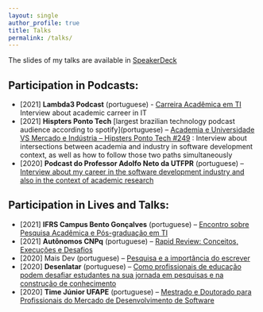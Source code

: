 ```yaml
---
layout: single
author_profile: true
title: Talks
permalink: /talks/
---
```


The slides of my talks are available in <a href="https://speakerdeck.com/brunocartaxo" target="_blank">SpeakerDeck</a>

## Participation in Podcasts:
- \[2021\] **Lambda3 Podcast** (portuguese) - <a href="https://www.lambda3.com.br/2021/12/lambda3-podcast-277-carreira-academica-em-ti/" target="_blank">Carreira Acadêmica em TI</a> Interview about academic carreer in IT
- \[2021\] **Hispters Ponto Tech** \[largest brazilian technology podcast audience according to spotify\](portuguese) – <a href="https://hipsters.tech/academia-e-universidade-vs-mercado-e-industria-hipsters-ponto-tech-249/" target="_blank">Academia e Universidade VS Mercado e Indústria – Hipsters Ponto Tech #249</a> : Interview about intersections between academia and industry in software development context, as well as how to follow those two paths simultaneously
- \[2020\] **Podcast do Professor Adolfo Neto da UTFPR** (portuguese) – <a href="https://anchor.fm/adolfont/episodes/Bruno-Cartaxo-Professor-do-IFPE-ecsmjk" target="_blank">Interview about my career in the software development industry and also in the context of academic research</a>

## Participation in Lives and Talks:
- \[2021\] **IFRS Campus Bento Gonçalves** (portuguese) – <a href="https://ifrs.edu.br/bento/assista-a-gravacao-do-encontro-sobre-pesquisa-academica-e-pos-graduacao-em-ti/" target="_blank">Encontro sobre Pesquisa Acadêmica e Pós-graduação em TI</a>
- \[2021\] **Autônomos CNPq** (portuguese) – <a href="https://www.youtube.com/watch?v=nBuYKwhmX1k" target="_blank">Rapid Review: Conceitos, Execuções e Desafios</a>
- \[2020\] Mais Dev (portuguese) – <a href="https://www.youtube.com/watch?v=DkAfUT4MCqQ" target="_blank">Pesquisa e a importância do escrever</a>
- \[2020\] **Desenlatar** (portuguese) – <a href="https://www.youtube.com/watch?v=WJ-rUP-azTs" target="_blank">Como profissionais de educação podem desafiar estudantes na sua jornada em pesquisas e na construção de conhecimento</a>
- \[2020\] **Time Júnior UFAPE** (portuguese) – <a href="https://www.youtube.com/watch?v=TMBg-Yh8FKk" target="_blank">Mestrado e Doutorado para Profissionais do Mercado de Desenvolvimento de Software</a>

